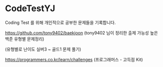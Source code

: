 # CodeTestYJ

Coding Test 를 위해 개인적으로 공부한 문제들을 기록합니다.

https://github.com/tony9402/baekjoon
(tony9402 님이 정리한 출제 가능성 높은 백준 유형별 문제정리)

(유형별로 난이도 실버3 ~ 골드1 문제 풀기)

https://programmers.co.kr/learn/challenges
(프로그래머스 - 고득점 Kit)
